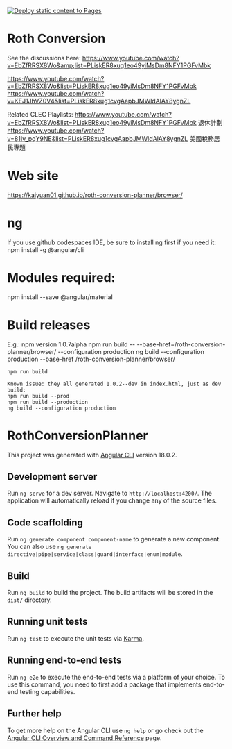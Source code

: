 [![Deploy static content to Pages](https://github.com/kaiyuan01/roth-conversion-planner/actions/workflows/static.yml/badge.svg)](https://github.com/kaiyuan01/roth-conversion-planner/actions/workflows/static.yml)

# Roth Conversion
See the discussions here:
 https://www.youtube.com/watch?v=EbZfRRSX8Wo&amp;list=PLiskER8xug1eo49yiMsDm8NFY1PGFvMbk

 https://www.youtube.com/watch?v=EbZfRRSX8Wo&list=PLiskER8xug1eo49yiMsDm8NFY1PGFvMbk
 https://www.youtube.com/watch?v=KEJ1JhVZ0V4&list=PLiskER8xug1cvgAapbJMWldAlAY8ygnZL

 Related CLEC Playlists:
 https://www.youtube.com/watch?v=EbZfRRSX8Wo&list=PLiskER8xug1eo49yiMsDm8NFY1PGFvMbk 退休計劃
 https://www.youtube.com/watch?v=81Iv_pqY9NE&list=PLiskER8xug1cvgAapbJMWldAlAY8ygnZL 美國稅務居民專題
 
 # Web site
 https://kaiyuan01.github.io/roth-conversion-planner/browser/ 

 # ng
 If you use github codespaces IDE, be sure to install ng first if you need it:
 npm install -g @angular/cli

 # Modules required:
 npm install --save @angular/material

 # Build releases
 E.g.:
    npm version 1.0.7alpha
    npm run build -- --base-href=/roth-conversion-planner/browser/ --configuration production
    ng build --configuration production --base-href /roth-conversion-planner/browser/

    npm run build

    Known issue: they all generated 1.0.2--dev in index.html, just as dev build:
    npm run build --prod
    npm run build --production
    ng build --configuration production
 
 # RothConversionPlanner

This project was generated with [Angular CLI](https://github.com/angular/angular-cli) version 18.0.2.

## Development server

Run `ng serve` for a dev server. Navigate to `http://localhost:4200/`. The application will automatically reload if you change any of the source files.

## Code scaffolding

Run `ng generate component component-name` to generate a new component. You can also use `ng generate directive|pipe|service|class|guard|interface|enum|module`.

## Build

Run `ng build` to build the project. The build artifacts will be stored in the `dist/` directory.

## Running unit tests

Run `ng test` to execute the unit tests via [Karma](https://karma-runner.github.io).

## Running end-to-end tests

Run `ng e2e` to execute the end-to-end tests via a platform of your choice. To use this command, you need to first add a package that implements end-to-end testing capabilities.

## Further help

To get more help on the Angular CLI use `ng help` or go check out the [Angular CLI Overview and Command Reference](https://angular.dev/tools/cli) page.

